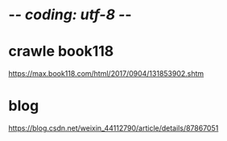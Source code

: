 # -*- coding: utf-8 -*-
# crawle book118
https://max.book118.com/html/2017/0904/131853902.shtm
# blog
https://blog.csdn.net/weixin_44112790/article/details/87867051
